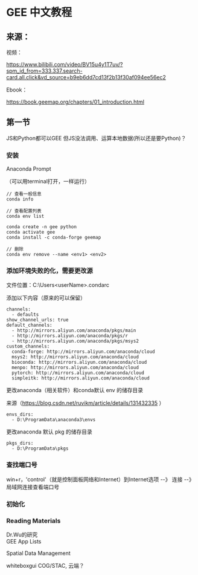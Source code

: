 # GEE 中文教程

## 来源：

视频：

https://www.bilibili.com/video/BV15u4y1T7uv/?spm_id_from=333.337.search-card.all.click&vd_source=b9eb6dd7cd13f2b13f30af094ee56ec2

Ebook：

https://book.geemap.org/chapters/01_introduction.html


## 第一节

JS和Python都可以GEE
但JS没法调用、运算本地数据(所以还是要Python)？


### 安装



Anaconda Prompt

（可以用terminal打开，一样运行）

```
// 查看一般信息
conda info 

// 查看配置列表
conda env list 

conda create -n gee python
conda activate gee
conda install -c conda-forge geemap

// 删除
conda env remove --name <env1> <env2>
```

### 添加环境失败的化，需要更改源

文件位置：C:\Users\<userName>\.condarc

添加以下内容（原来的可以保留）

```
channels:
  - defaults
show_channel_urls: true
default_channels:
  - http://mirrors.aliyun.com/anaconda/pkgs/main
  - http://mirrors.aliyun.com/anaconda/pkgs/r
  - http://mirrors.aliyun.com/anaconda/pkgs/msys2
custom_channels:
  conda-forge: http://mirrors.aliyun.com/anaconda/cloud
  msys2: http://mirrors.aliyun.com/anaconda/cloud
  bioconda: http://mirrors.aliyun.com/anaconda/cloud
  menpo: http://mirrors.aliyun.com/anaconda/cloud
  pytorch: http://mirrors.aliyun.com/anaconda/cloud
  simpleitk: http://mirrors.aliyun.com/anaconda/cloud

```

更改anaconda（相关软件）和conda默认 env 的储存目录

来源（https://blog.csdn.net/ruvikm/article/details/131432335 ）
```
envs_dirs:
  - D:\ProgramData\anaconda3\envs
```

更改anaconda 默认 pkg 的储存目录
```
pkgs_dirs:
  - D:\ProgramData\pkgs
```


### 查找端口号
win+r，'control'（就是控制面板网络和Internet）到Internet选项 --》 连接 --》 局域网连接查看端口号

### 初始化

### Reading Materials
Dr.Wu的研究  
GEE App Lists

Spatial Data Management 

whiteboxgui
COG/STAC, 云端？


